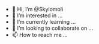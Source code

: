 - 👋 Hi, I’m @Skyiomoli
- 👀 I’m interested in ...
- 🌱 I’m currently learning ...
- 💞️ I’m looking to collaborate on ...
- 📫 How to reach me ...

<!---
Skyiomoli/Skyiomoli is a ✨ special ✨ repository because its `README.md` (this file) appears on your GitHub profile.
You can click the Preview link to take a look at your changes.
--->
